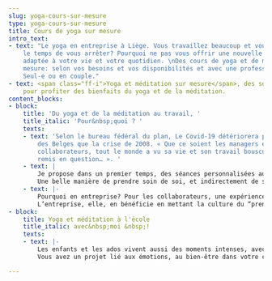 ```yaml
---
slug: yoga-cours-sur-mesure
type: yoga-cours-sur-mesure
title: Cours de yoga sur mesure
intro_text:
- text: "Le yoga en entreprise à Liège. Vous travaillez beaucoup et vous n'avez pas
    le temps de vous arrêter? Pourquoi ne pas vous offrir une nouvelle expérience
    adaptée à votre vie et votre quotidien. \nDes cours de yoga et de méditation sur
    mesure: selon vos besoins et vos disponibilités et avec une professeur certifiée.
    Seul-e ou en couple."
- text: <span class="ff-i">Yoga et méditation sur mesure</span>, des sessions personnalisées
    pour profiter des bienfaits du yoga et de la méditation.
content_blocks:
- block:
    title: 'Du yoga et de la méditation au travail, '
    title_italic: 'Pour&nbsp;quoi ? '
    texts:
    - text: 'Selon le bureau fédéral du plan, Le Covid-19 détériorera plus le bien-être
        des Belges que la crise de 2008. « Que ce soient les managers et CEO ou leurs
        collaborateurs, tout le monde a vu sa vie et son travail bousculé, suspendu,
        remis en question… ». '
    - text: |
        Je propose dans un premier temps, des séances personnalisées aux managers et membres de comités de direction. ( à domicile ou au bureau)
        Une belle manière de prendre soin de soi, et indirectement de ses équipes et collaborateurs en ces temps mouvementés. Et pourquoi pas, par la suite, lorsque la situation sanitaire le permet, proposer des initiations à vos équipes...
    - text: |-
        Pourquoi en entreprise? Pour les collaborateurs, une expérience et des outils concrets pour s'apaiser et gérer le stress. Et aussi prendre soin de son corps et soutenir une prise de recul sur les objets de tensions en étant plus à l’écoute de ses besoins.
        L’entreprise, elle, en bénéficie en mettant la culture du “prendre soin de soi” au cœur de ses valeurs et en créant une atmosphère de bienveillance entre employés.
- block:
    title: Yoga et méditation à l'école
    title_italic: avec&nbsp;moi &nbsp;!
    texts:
    - text: |-
        Les enfants et les ados vivent aussi des moments intenses, avec les émotions, les changements, la vie de famille, l'ambiance de classe...
        Vous avez un projet lié aux émotions, au bien-être dans votre classe, comment se connaître soi et comment être simplement bien avec les autres. Apprendre des outils pour mieux se concentrer, respirer, se détendre, reconnaître et exprimer ses sentiments,... N'hésitez pas à me contacter pour tout devis personnalisé.

---
```

